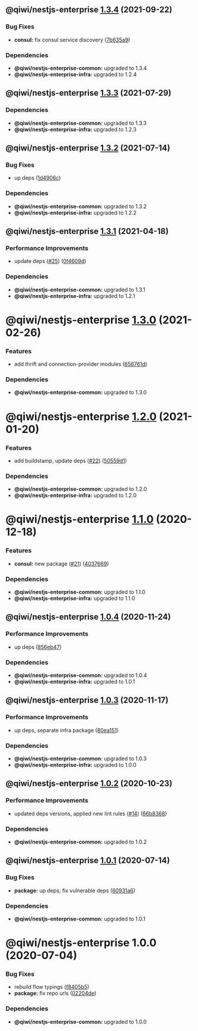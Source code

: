## @qiwi/nestjs-enterprise [1.3.4](https://github.com/qiwi/nestjs-enterprise/compare/@qiwi/nestjs-enterprise@1.3.3...@qiwi/nestjs-enterprise@1.3.4) (2021-09-22)


### Bug Fixes

* **consul:** fix consul service discovery ([7b635a9](https://github.com/qiwi/nestjs-enterprise/commit/7b635a9925358fe60de3af070e3b6f358595910c))





### Dependencies

* **@qiwi/nestjs-enterprise-common:** upgraded to 1.3.4
* **@qiwi/nestjs-enterprise-infra:** upgraded to 1.2.4

## @qiwi/nestjs-enterprise [1.3.3](https://github.com/qiwi/nestjs-enterprise/compare/@qiwi/nestjs-enterprise@1.3.2...@qiwi/nestjs-enterprise@1.3.3) (2021-07-29)





### Dependencies

* **@qiwi/nestjs-enterprise-common:** upgraded to 1.3.3
* **@qiwi/nestjs-enterprise-infra:** upgraded to 1.2.3

## @qiwi/nestjs-enterprise [1.3.2](https://github.com/qiwi/nestjs-enterprise/compare/@qiwi/nestjs-enterprise@1.3.1...@qiwi/nestjs-enterprise@1.3.2) (2021-07-14)


### Bug Fixes

* up deps ([1d4906c](https://github.com/qiwi/nestjs-enterprise/commit/1d4906c84e6858328220d2a27a3d29192d21fca8))





### Dependencies

* **@qiwi/nestjs-enterprise-common:** upgraded to 1.3.2
* **@qiwi/nestjs-enterprise-infra:** upgraded to 1.2.2

## @qiwi/nestjs-enterprise [1.3.1](https://github.com/qiwi/nestjs-enterprise/compare/@qiwi/nestjs-enterprise@1.3.0...@qiwi/nestjs-enterprise@1.3.1) (2021-04-18)


### Performance Improvements

* update deps ([#25](https://github.com/qiwi/nestjs-enterprise/issues/25)) ([0f4609d](https://github.com/qiwi/nestjs-enterprise/commit/0f4609d372deb4e5af1943c8505d03cb174356ae))





### Dependencies

* **@qiwi/nestjs-enterprise-common:** upgraded to 1.3.1
* **@qiwi/nestjs-enterprise-infra:** upgraded to 1.2.1

# @qiwi/nestjs-enterprise [1.3.0](https://github.com/qiwi/nestjs-enterprise/compare/@qiwi/nestjs-enterprise@1.2.0...@qiwi/nestjs-enterprise@1.3.0) (2021-02-26)


### Features

* add thrift and connection-provider modules ([656761d](https://github.com/qiwi/nestjs-enterprise/commit/656761d137aa5d1d93ae364ce489e2061e23e8bf))





### Dependencies

* **@qiwi/nestjs-enterprise-common:** upgraded to 1.3.0

# @qiwi/nestjs-enterprise [1.2.0](https://github.com/qiwi/nestjs-enterprise/compare/@qiwi/nestjs-enterprise@1.1.0...@qiwi/nestjs-enterprise@1.2.0) (2021-01-20)


### Features

* add buildstamp, update deps ([#22](https://github.com/qiwi/nestjs-enterprise/issues/22)) ([50559d1](https://github.com/qiwi/nestjs-enterprise/commit/50559d13f269f19106e16d447f5813ebc5f3455c))





### Dependencies

* **@qiwi/nestjs-enterprise-common:** upgraded to 1.2.0
* **@qiwi/nestjs-enterprise-infra:** upgraded to 1.2.0

# @qiwi/nestjs-enterprise [1.1.0](https://github.com/qiwi/nestjs-enterprise/compare/@qiwi/nestjs-enterprise@1.0.4...@qiwi/nestjs-enterprise@1.1.0) (2020-12-18)


### Features

* **consul:** new package ([#21](https://github.com/qiwi/nestjs-enterprise/issues/21)) ([4037669](https://github.com/qiwi/nestjs-enterprise/commit/40376697a61ff39a9db08bc10b9f242c2b4fe7bf))





### Dependencies

* **@qiwi/nestjs-enterprise-common:** upgraded to 1.1.0
* **@qiwi/nestjs-enterprise-infra:** upgraded to 1.1.0

## @qiwi/nestjs-enterprise [1.0.4](https://github.com/qiwi/nestjs-enterprise/compare/@qiwi/nestjs-enterprise@1.0.3...@qiwi/nestjs-enterprise@1.0.4) (2020-11-24)


### Performance Improvements

* up deps ([856eb47](https://github.com/qiwi/nestjs-enterprise/commit/856eb47915d387d594d1605462f53fa22149990b))





### Dependencies

* **@qiwi/nestjs-enterprise-common:** upgraded to 1.0.4
* **@qiwi/nestjs-enterprise-infra:** upgraded to 1.0.1

## @qiwi/nestjs-enterprise [1.0.3](https://github.com/qiwi/nestjs-enterprise/compare/@qiwi/nestjs-enterprise@1.0.2...@qiwi/nestjs-enterprise@1.0.3) (2020-11-17)


### Performance Improvements

* up deps, separate infra package ([80ea151](https://github.com/qiwi/nestjs-enterprise/commit/80ea151c96d65e761b2506a0c046a550e616196b))





### Dependencies

* **@qiwi/nestjs-enterprise-common:** upgraded to 1.0.3
* **@qiwi/nestjs-enterprise-infra:** upgraded to 1.0.0

## @qiwi/nestjs-enterprise [1.0.2](https://github.com/qiwi/nestjs-enterprise/compare/@qiwi/nestjs-enterprise@1.0.1...@qiwi/nestjs-enterprise@1.0.2) (2020-10-23)


### Performance Improvements

* updated deps versions, applied new lint rules ([#14](https://github.com/qiwi/nestjs-enterprise/issues/14)) ([66b8368](https://github.com/qiwi/nestjs-enterprise/commit/66b83683a8da0949ff5507037e8d8955b852c151))





### Dependencies

* **@qiwi/nestjs-enterprise-common:** upgraded to 1.0.2

## @qiwi/nestjs-enterprise [1.0.1](https://github.com/qiwi/nestjs-enterprise/compare/@qiwi/nestjs-enterprise@1.0.0...@qiwi/nestjs-enterprise@1.0.1) (2020-07-14)


### Bug Fixes

* **package:** up deps, fix vulnerable deps ([60931a6](https://github.com/qiwi/nestjs-enterprise/commit/60931a6c6265b1465a46fb4d834b374eac73ab7e))





### Dependencies

* **@qiwi/nestjs-enterprise-common:** upgraded to 1.0.1

# @qiwi/nestjs-enterprise 1.0.0 (2020-07-04)


### Bug Fixes

* rebuild flow typings ([f8405b5](https://github.com/qiwi/nestjs-enterprise/commit/f8405b5a5741d521957879878355188bad3829e1))
* **package:** fix repo urls ([02204de](https://github.com/qiwi/nestjs-enterprise/commit/02204deaa1dee0ef8b71fbe6ed5bc9f0aeb8143a))





### Dependencies

* **@qiwi/nestjs-enterprise-common:** upgraded to 1.0.0
